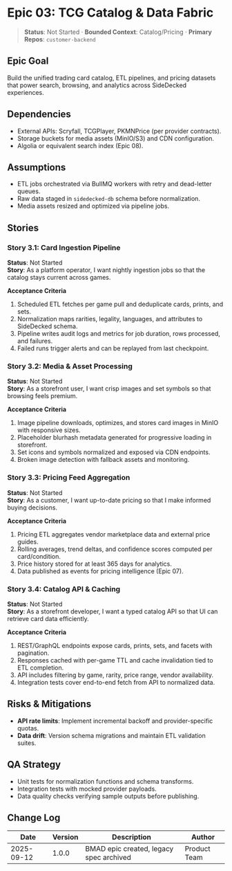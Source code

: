 # Epic 03: TCG Catalog & Data Fabric

> **Status**: Not Started · **Bounded Context**: Catalog/Pricing · **Primary Repos**: `customer-backend`

## Epic Goal
Build the unified trading card catalog, ETL pipelines, and pricing datasets that power search, browsing, and analytics across SideDecked experiences.

## Dependencies
- External APIs: Scryfall, TCGPlayer, PKMNPrice (per provider contracts).
- Storage buckets for media assets (MinIO/S3) and CDN configuration.
- Algolia or equivalent search index (Epic 08).

## Assumptions
- ETL jobs orchestrated via BullMQ workers with retry and dead-letter queues.
- Raw data staged in `sidedecked-db` schema before normalization.
- Media assets resized and optimized via pipeline jobs.

## Stories

### Story 3.1: Card Ingestion Pipeline
**Status**: Not Started  
**Story**: As a platform operator, I want nightly ingestion jobs so that the catalog stays current across games.

**Acceptance Criteria**
1. Scheduled ETL fetches per game pull and deduplicate cards, prints, and sets.
2. Normalization maps rarities, legality, languages, and attributes to SideDecked schema.
3. Pipeline writes audit logs and metrics for job duration, rows processed, and failures.
4. Failed runs trigger alerts and can be replayed from last checkpoint.

### Story 3.2: Media & Asset Processing
**Status**: Not Started  
**Story**: As a storefront user, I want crisp images and set symbols so that browsing feels premium.

**Acceptance Criteria**
1. Image pipeline downloads, optimizes, and stores card images in MinIO with responsive sizes.
2. Placeholder blurhash metadata generated for progressive loading in storefront.
3. Set icons and symbols normalized and exposed via CDN endpoints.
4. Broken image detection with fallback assets and monitoring.

### Story 3.3: Pricing Feed Aggregation
**Status**: Not Started  
**Story**: As a customer, I want up-to-date pricing so that I make informed buying decisions.

**Acceptance Criteria**
1. Pricing ETL aggregates vendor marketplace data and external price guides.
2. Rolling averages, trend deltas, and confidence scores computed per card/condition.
3. Price history stored for at least 365 days for analytics.
4. Data published as events for pricing intelligence (Epic 07).

### Story 3.4: Catalog API & Caching
**Status**: Not Started  
**Story**: As a storefront developer, I want a typed catalog API so that UI can retrieve card data efficiently.

**Acceptance Criteria**
1. REST/GraphQL endpoints expose cards, prints, sets, and facets with pagination.
2. Responses cached with per-game TTL and cache invalidation tied to ETL completion.
3. API includes filtering by game, rarity, price range, vendor availability.
4. Integration tests cover end-to-end fetch from API to normalized data.

## Risks & Mitigations
- **API rate limits**: Implement incremental backoff and provider-specific quotas.
- **Data drift**: Version schema migrations and maintain ETL validation suites.

## QA Strategy
- Unit tests for normalization functions and schema transforms.
- Integration tests with mocked provider payloads.
- Data quality checks verifying sample outputs before publishing.

## Change Log
| Date       | Version | Description                              | Author            |
|------------|---------|------------------------------------------|-------------------|
| 2025-09-12 | 1.0.0   | BMAD epic created, legacy spec archived  | Product Team      |
